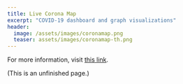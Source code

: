 ```yaml
---
title: Live Corona Map
excerpt: "COVID-19 dashboard and graph visualizations"
header:
  image: /assets/images/coronamap.png
  teaser: assets/images/coronamap-th.png
---
```


For more information, visit [this link](https://github.com/LiveCoronaDetector/livecod).

(This is an unfinished page.)
